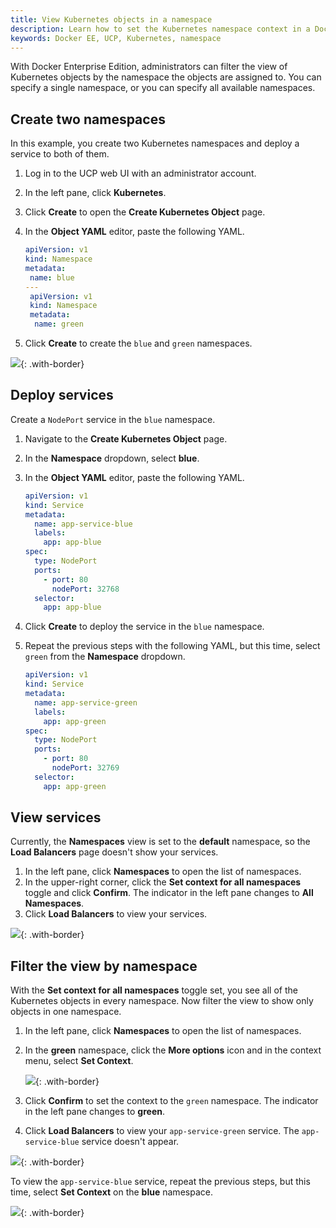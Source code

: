 ```yaml
---
title: View Kubernetes objects in a namespace
description: Learn how to set the Kubernetes namespace context in a Docker Enterprise Edition cluster.
keywords: Docker EE, UCP, Kubernetes, namespace
---
```


With Docker Enterprise Edition, administrators can filter the view of
Kubernetes objects by the namespace the objects are assigned to. You can
specify a single namespace, or you can specify all available namespaces.

## Create two namespaces

In this example, you create two Kubernetes namespaces and deploy a service
to both of them.

1.  Log in to the UCP web UI with an administrator account.
2.  In the left pane, click **Kubernetes**.
3.  Click **Create** to open the **Create Kubernetes Object** page.
4.  In the **Object YAML** editor, paste the following YAML.

    ```yaml
    apiVersion: v1
    kind: Namespace
    metadata:
     name: blue
    ---
     apiVersion: v1
     kind: Namespace
     metadata:
      name: green
    ```

5.  Click **Create** to create the `blue` and `green` namespaces.

![](../../images/view-namespace-resources-1.png){: .with-border}

## Deploy services

Create a `NodePort` service in the `blue` namespace.

1.  Navigate to the **Create Kubernetes Object** page.
2.  In the **Namespace** dropdown, select **blue**.
3.  In the **Object YAML** editor, paste the following YAML.

    ```yaml
    apiVersion: v1
    kind: Service
    metadata:
      name: app-service-blue
      labels:
        app: app-blue
    spec:
      type: NodePort
      ports:
        - port: 80
          nodePort: 32768
      selector:
        app: app-blue
    ```

4.  Click **Create** to deploy the service in the `blue` namespace.

5.  Repeat the previous steps with the following YAML, but this time,
    select `green` from the **Namespace** dropdown.

    ```yaml
    apiVersion: v1
    kind: Service
    metadata:
      name: app-service-green
      labels:
        app: app-green
    spec:
      type: NodePort
      ports:
        - port: 80
          nodePort: 32769
      selector:
        app: app-green
    ```

## View services

Currently, the **Namespaces** view is set to the **default** namespace, so the
**Load Balancers** page doesn't show your services.

1.  In the left pane, click **Namespaces** to open the list of namespaces.
2.  In the upper-right corner, click the **Set context for all namespaces**
    toggle and click **Confirm**. The indicator in the left pane changes to **All Namespaces**.
3.  Click **Load Balancers** to view your services.

![](../../images/view-namespace-resources-2.png){: .with-border}

## Filter the view by namespace

With the **Set context for all namespaces** toggle set, you see all of the
Kubernetes objects in every namespace. Now filter the view to show only
objects in one namespace.

1.  In the left pane, click **Namespaces** to open the list of namespaces.
2.  In the **green** namespace, click the **More options** icon and in the
    context menu, select **Set Context**.

    ![](../../images/view-namespace-resources-3.png){: .with-border}

3.  Click **Confirm** to set the context to the `green` namespace.
    The indicator in the left pane changes to **green**.
4.  Click **Load Balancers** to view your `app-service-green` service.
    The `app-service-blue` service doesn't appear.

![](../../images/view-namespace-resources-4.png){: .with-border}

To view the `app-service-blue` service, repeat the previous steps, but this
time, select **Set Context** on the **blue** namespace.

![](../../images/view-namespace-resources-5.png){: .with-border}
